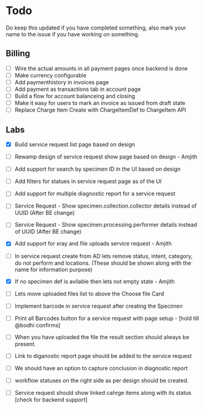 # Todo

Do keep this updated if you have completed something, also mark your name to the issue if you have working on something.

## Billing

- [ ] Wire the actual amounts in all payment pages once backend is done
- [ ] Make currency configurable
- [ ] Add paymenthistory in invoices page
- [ ] Add payment as transactions tab in account page
- [ ] Build a flow for account balanceing and closing
- [ ] Make it easy for users to mark an invoice as issued from draft state
- [ ] Replace Charge Item Create with ChargeItemDef to ChargeItem API

## Labs

- [x] Build service request list page based on design
- [ ] Rewamp design of service request show page based on design - Amjith
- [ ] Add support for search by specimen ID in the UI based on design
- [ ] Add filters for statues in service request page as of the UI
- [ ] Add support for multiple diagnostic report for a service request
- [ ] Service Request - Show specimen.collection.collector details instead of UUID (After BE change)
- [ ] Service Request - Show specimen.processing.performer details instead of UUID (After BE change)
- [x] Add support for xray and file uploads service request - Amjith

- [ ] In service request create from AD lets remove status, intent, category, do not perform and locations. (These should be shown along with the name for information purpose)
- [x] If no specimen def is avilable then lets not empty state - Amjith
- [ ] Lets move uploaded files list to above the Choose file Card
- [ ] Implement barcode in service request after creating the Specimen
- [ ] Print all Barcodes button for a service request with page setup - [hold till @bodhi confirms]
- [ ] When you have uploaded the file the result section should always be present.
- [ ] Link to diganostic report page should be added to the service request
- [ ] We should have an option to capture conclusion in diagnostic report
- [ ] workflow statuses on the right side as per design should be created.
- [ ] Service request should show linked cahrge items along with its status [check for backend support]
